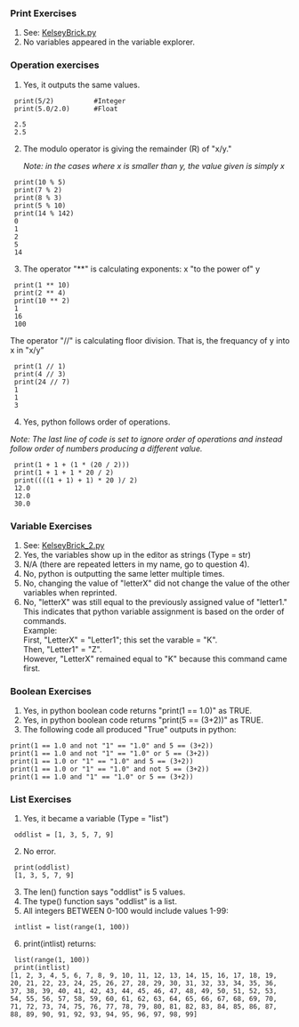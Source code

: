 ### Print Exercises
1. See: [KelseyBrick.py](https://github.com/KelseyBrick/PSYCHO-403-Fall-2022/blob/main/Assignment%202/KelseyBrick.py)
2. No variables appeared in the variable explorer.

### Operation exercises
1. Yes, it outputs the same values.
 ```
  print(5/2)          #Integer
  print(5.0/2.0)      #Float
  
  2.5
  2.5
 ```
2. The modulo operator is giving the remainder (R) of "x/y."

   *Note: in the cases where x is smaller than y, the value given is simply x*
 ```
  print(10 % 5)
  print(7 % 2)
  print(8 % 3)
  print(5 % 10)
  print(14 % 142)
  0
  1
  2
  5
  14
 ```
3. The operator "**" is calculating exponents: x "to the power of" y
 ```
  print(1 ** 10)
  print(2 ** 4)
  print(10 ** 2)
  1
  16
  100
 ```
   The operator "//" is calculating floor division. That is, the frequancy of y into x in "x/y"
 ```
  print(1 // 1)
  print(4 // 3)
  print(24 // 7)
  1
  1
  3
 ```
4. Yes, python follows order of operations. 

  *Note: The last line of code is set to ignore order of operations and instead follow order of numbers producing a different value.*
 ```
  print(1 + 1 + (1 * (20 / 2)))
  print(1 + 1 + 1 * 20 / 2)
  print((((1 + 1) + 1) * 20 )/ 2)
  12.0
  12.0
  30.0
```

### Variable Exercises
1. See: [KelseyBrick_2.py](https://github.com/KelseyBrick/PSYCHO-403-Fall-2022/blob/main/Assignment%202/KelseyBrick_2.py)
2. Yes, the variables show up in the editor as strings (Type = str)
3. N/A (there are repeated letters in my name, go to question 4).
4. No, python is outputting the same letter multiple times.
5. No, changing the value of "letterX" did not change the value of the other variables when reprinted.
6. No, "letterX" was still equal to the previously assigned value of "letter1." 
   This indicates that python variable assignment is based on the order of commands.
   <br>
   Example: <br>
     First, "LetterX" = "Letter1"; this set the varable = "K". <br>
     Then, "Letter1" = "Z". <br>
     However, "LetterX" remained equal to "K" because this command came first.

### Boolean Exercises
1. Yes, in python boolean code returns "print(1 == 1.0)" as TRUE.
2. Yes, in python boolean code returns "print(5 == (3+2))" as TRUE.
3. The following code all produced "True" outputs in python:
```
print(1 == 1.0 and not "1" == "1.0" and 5 == (3+2))
print(1 == 1.0 and not "1" == "1.0" or 5 == (3+2))
print(1 == 1.0 or "1" == "1.0" and 5 == (3+2))
print(1 == 1.0 or "1" == "1.0" and not 5 == (3+2))
print(1 == 1.0 and "1" == "1.0" or 5 == (3+2))
```

### List Exercises
1. Yes, it became a variable (Type = "list")
```
 oddlist = [1, 3, 5, 7, 9]
```
2. No error.
```
 print(oddlist)
 [1, 3, 5, 7, 9]
```
3. The len() function says "oddlist" is 5 values.
4. The type() function says "oddlist" is a list.
5. All integers BETWEEN 0-100 would include values 1-99:
```
 intlist = list(range(1, 100))
```
6. print(intlist) returns:
```
 list(range(1, 100))
 print(intlist)
[1, 2, 3, 4, 5, 6, 7, 8, 9, 10, 11, 12, 13, 14, 15, 16, 17, 18, 19, 20, 21, 22, 23, 24, 25, 26, 27, 28, 29, 30, 31, 32, 33, 34, 35, 36, 37, 38, 39, 40, 41, 42, 43, 44, 45, 46, 47, 48, 49, 50, 51, 52, 53, 54, 55, 56, 57, 58, 59, 60, 61, 62, 63, 64, 65, 66, 67, 68, 69, 70, 71, 72, 73, 74, 75, 76, 77, 78, 79, 80, 81, 82, 83, 84, 85, 86, 87, 88, 89, 90, 91, 92, 93, 94, 95, 96, 97, 98, 99]
```
